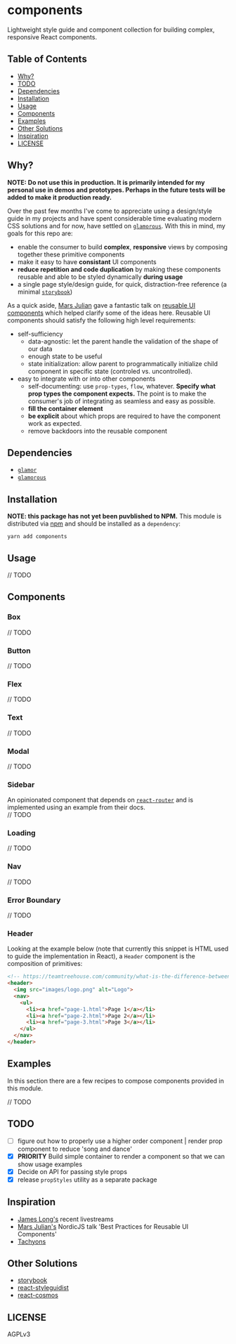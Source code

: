 # components

Lightweight style guide and component collection for building complex, responsive React components.

## Table of Contents
- [Why?](#why)
- [TODO](#todo)
- [Dependencies](#dependencies)
- [Installation](#installation)
- [Usage](#usage)
- [Components](#components)
- [Examples](#examples)
- [Other Solutions](#other-solutions)
- [Inspiration](#inspiration)
- [LICENSE](#license)

## Why?

**NOTE: Do not use this in production.  It is primarily intended for my personal use in demos and prototypes.  Perhaps in the future tests will be added to make it production ready.**

Over the past few months I've come to appreciate using a design/style guide in my projects and have spent considerable time evaluating modern CSS solutions and for now, have settled on [`glamorous`](https://github.com/paypal/glamorous).  With this in mind, my goals for this repo are:

- enable the consumer to build **complex**, **responsive** views by composing together these primitive components
- make it easy to have **consistant** UI components
- **reduce repetition and code duplication** by making these components reusable and able to be styled dynamically **during usage**
- a single page style/design guide, for quick, distraction-free reference (a minimal [`storybook`](https://github.com/storybooks/storybook))

As a quick aside, [Mars Julian](https://twitter.com/marsjosephine) gave a fantastic talk on [reusable UI components](https://www.youtube.com/watch?v=rMFI1HtuFv4) which helped clarify some of the ideas here.  Reusable UI components should satisfy the following high level requirements:

- self-sufficiency
  - data-agnostic: let the parent handle the validation of the shape of our data
  - enough state to be useful
  - state initialization: allow parent to programmatically initialize child component in specific state (controled vs. uncontrolled).
- easy to integrate with or into other components
  - self-documenting: use `prop-types`, `flow`,  whatever. **Specify what prop types the component expects.** The point is to make the consumer's job of integrating as seamless and easy as possible.
  - **fill the container element**
  - **be explicit** about which props are required to have the component work as expected.
  - remove backdoors into the reusable component
## Dependencies

- [`glamor`](https://github.com/threepointone/glamor)
- [`glamorous`](https://github.com/paypal/glamorous)

## Installation

**NOTE: this package has not yet been puvblished to NPM.**
This module is distributed via [npm](https://npm.com) and should be installed as a `dependency`:

```
yarn add components
```

## Usage

// TODO

## Components

### Box

// TODO

### Button

// TODO

### Flex

// TODO

### Text

// TODO

### Modal

// TODO

### Sidebar

An opinionated component that depends on [`react-router`](https://reacttraining.com/react-router/) and is implemented using an example from their docs.  
// TODO

### Loading

// TODO

### Nav

// TODO

### Error Boundary

// TODO

### Header

Looking at the example below (note that currently this snippet is HTML used to guide the implementation in React), a `Header` component is the composition of primitives:

```html
<!-- https://teamtreehouse.com/community/what-is-the-difference-between-header-and-h1 -->
<header>
  <img src="images/logo.png" alt="Logo">
  <nav>
    <ul>
      <li><a href="page-1.html">Page 1</a></li>
      <li><a href="page-2.html">Page 2</a></li>
      <li><a href="page-3.html">Page 3</a></li>
    </ul>
  </nav>
</header>
```

## Examples

In this section there are a few recipes to compose components provided in this module.

// TODO

## TODO

- [ ] figure out how to properly use a higher order component | render prop component to reduce 'song and dance'
- [x] **PRIORITY** Build simple container to render a component so that we can show usage examples
- [x] Decide on API for passing style props
- [x] release `propStyles` utility as a separate package

## Inspiration

- [James Long's](https://github.com/jlongster) recent livestreams
- [Mars Julian's](https://speakerd.s3.amazonaws.com/presentations/91fb936361b14e0391d5098cc2e2a7ab/2017.09.07_React_plus_X_.pdf) NordicJS talk 'Best Practices for Reusable UI Components'
- [Tachyons](http://github.com/tachyons-css/tachyons/)

## Other Solutions

- [storybook](https://github.com/storybooks/storybook)
- [react-styleguidist](https://github.com/styleguidist/react-styleguidist)
- [react-cosmos](https://github.com/react-cosmos/react-cosmos)

## LICENSE

AGPLv3
